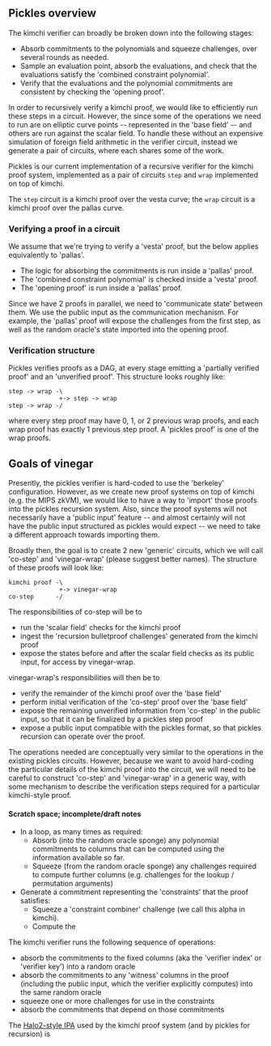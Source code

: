 ## Pickles overview

The kimchi verifier can broadly be broken down into the following stages:
* Absorb commitments to the polynomials and squeeze challenges, over several rounds as needed.
* Sample an evaluation point, absorb the evaluations, and check that the evaluations satisfy the 'combined constraint polynomial'.
* Verify that the evaluations and the polynomial commitments are consistent by checking the 'opening proof'.

In order to recursively verify a kimchi proof, we would like to efficiently run these steps in a circuit. However, the since some of the operations we need to run are on elliptic curve points -- represented in the 'base field' -- and others are run against the scalar field. To handle these without an expensive simulation of foreign field arithmetic in the verifier circuit, instead we generate a pair of circuits, where each shares some of the work.

Pickles is our current implementation of a recursive verifier for the kimchi proof system, implemented as a pair of circuits `step` and `wrap` implemented on top of kimchi.

The `step` circuit is a kimchi proof over the vesta curve; the `wrap` circuit is a kimchi proof over the pallas curve.

### Verifying a proof in a circuit

We assume that we're trying to verify a 'vesta' proof, but the below applies equivalently to 'pallas'.

* The logic for absorbing the commitments is run inside a 'pallas' proof.
* The 'combined constraint polynomial' is checked inside a 'vesta' proof.
* The 'opening proof' is run inside a 'pallas' proof.

Since we have 2 proofs in parallel, we need to 'communicate state' between them. We use the public input as the communication mechanism. For example, the 'pallas' proof will expose the challenges from the first step, as well as the random oracle's state imported into the opening proof.

### Verification structure

Pickles verifies proofs as a DAG, at every stage emitting a 'partially verified proof' and an 'unverified proof'. This structure looks roughly like:
```
step -> wrap -\
              +-> step -> wrap
step -> wrap -/
```
where every step proof may have 0, 1, or 2 previous wrap proofs, and each wrap proof has exactly 1 previous step proof. A 'pickles proof' is one of the wrap proofs.

## Goals of vinegar

Presently, the pickles verifier is hard-coded to use the 'berkeley' configuration. However, as we create new proof systems on top of kimchi (e.g. the MIPS zkVM), we would like to have a way to 'import' those proofs into the pickles recursion system. Also, since the proof systems will not necessarily have a 'public input' feature -- and almost certainly will not have the public input structured as pickles would expect -- we need to take a different approach towards importing them.

Broadly then, the goal is to create 2 new 'generic' circuits, which we will call 'co-step' and 'vinegar-wrap' (please suggest better names). The structure of these proofs will look like:
```
kimchi proof -\
              +-> vinegar-wrap
co-step      -/
```

The responsibilities of co-step will be to
* run the 'scalar field' checks for the kimchi proof
* ingest the 'recursion bulletproof challenges' generated from the kimchi proof
* expose the states before and after the scalar field checks as its public input, for access by vinegar-wrap.

vinegar-wrap's responsibilities will then be to
* verify the remainder of the kimchi proof over the 'base field'
* perform initial verification of the 'co-step' proof over the 'base field'
* expose the remaining unverified information from 'co-step' in the public input, so that it can be finalized by a pickles step proof
* expose a public input compatible with the pickles format, so that pickles recursion can operate over the proof.

The operations needed are conceptually very similar to the operations in the existing pickles circuits. However, because we want to avoid hard-coding the particular details of the kimchi proof into the circuit, we will need to be careful to construct 'co-step' and 'vinegar-wrap' in a generic way, with some mechanism to describe the verification steps required for a particular kimchi-style proof.

#### Scratch space; incomplete/draft notes

* In a loop, as many times as required:
  - Absorb (into the random oracle sponge) any polynomial commitments to columns that can be computed using the information available so far.
  - Squeeze (from the random oracle sponge) any challenges required to compute further columns (e.g. challenges for the lookup / permutation arguments)
* Generate a commitment representing the 'constraints' that the proof satisfies:
  - Squeeze a 'constraint combiner' challenge (we call this alpha in kimchi).
  - Compute the 

The kimchi verifier runs the following sequence of operations:
* absorb the commitments to the fixed columns (aka the 'verifier index' or 'verifier key') into a random oracle
* absorb the commitments to any 'witness' columns in the proof (including the public input, which the verifier explicitly computes) into the same random oracle
* squeeze one or more challenges for use in the constraints
* absorb the commitments that depend on those commitments

The [Halo2-style IPA](src/lib/crypto/proof-systems/poly-commitment/src/commitment.rs:667) used by the kimchi proof system (and by pickles for recursion) is 
